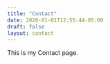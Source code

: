 ```yaml
---
title: "Contact"
date: 2020-01-01T12:55:44-05:00
draft: false
layout: contact
---
```


This is my Contact page.